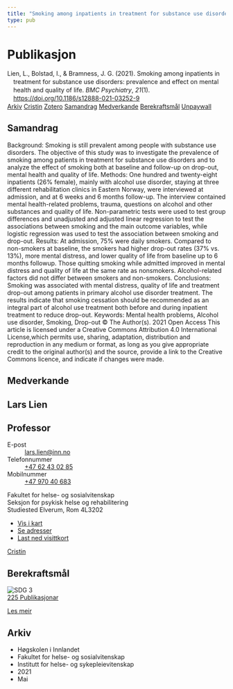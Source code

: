 ```yaml
---
title: "Smoking among inpatients in treatment for substance use disorders: prevalence and effect on mental health and quality of life"
type: pub
---
```

<h1>Publikasjon</h1>
<article id="csl-bib-container-U9ACFCBW" class="csl-bib-container">
  <div class="csl-bib-body" style="line-height: 1.35; padding-left: 1em; text-indent:-1em;">
  <div class="csl-entry">Lien, L., Bolstad, I., &amp; Bramness, J. G. (2021). Smoking among inpatients in treatment for substance use disorders: prevalence and effect on mental health and quality of life. <i>BMC Psychiatry</i>, <i>21</i>(1). <a href="https://doi.org/10.1186/s12888-021-03252-9">https://doi.org/10.1186/s12888-021-03252-9</a></div>
</div>
  <div class="csl-bib-buttons">
    <a href="#taxonomy-article-U9ACFCBW" class="csl-bib-button">Arkiv</a>
    <a href="https://app.cristin.no/results/show.jsf?id=1911817" alt="Cristin URL" class="csl-bib-button">Cristin</a>
    <a href="http://zotero.org/groups/5022929/items/U9ACFCBW" alt="Zotero URL" class="csl-bib-button">Zotero</a>
    <a href="#abstract-article-U9ACFCBW" class="csl-bib-button">Samandrag</a>
    <a href="#contributors-article-U9ACFCBW" class="csl-bib-button">Medverkande</a>
    <a href="#sdg-article-U9ACFCBW" class="csl-bib-button">Berekraftsmål</a>
    <a href="https://bmcpsychiatry.biomedcentral.com/track/pdf/10.1186/s12888-021-03252-9" class="csl-bib-button">Unpaywall</a>
  </div>
  <div id="csl-bib-meta-container-U9ACFCBW"></div>
</article>
<div id="csl-bib-meta-U9ACFCBW" class="csl-bib-meta">
  <article id="abstract-article-U9ACFCBW" class="abstract-article">
    <h1>Samandrag</h1>
    Background: Smoking is still prevalent among people with substance use disorders. The objective of this study 
was to investigate the prevalence of smoking among patients in treatment for substance use disorders and to 
analyze the effect of smoking both at baseline and follow-up on drop-out, mental health and quality of life. 
Methods: One hundred and twenty-eight inpatients (26% female), mainly with alcohol use disorder, staying at 
three different rehabilitation clinics in Eastern Norway, were interviewed at admission, and at 6 weeks and 6 
months follow-up. The interview contained mental health-related problems, trauma, questions on alcohol and other 
substances and quality of life. Non-parametric tests were used to test group differences and unadjusted and 
adjusted linear regression to test the associations between smoking and the main outcome variables, while logistic 
regression was used to test the association between smoking and drop-out. 
Results: At admission, 75% were daily smokers. Compared to non-smokers at baseline, the smokers had higher 
drop-out rates (37% vs. 13%), more mental distress, and lower quality of life from baseline up to 6 months followup. Those quitting smoking while admitted improved in mental distress and quality of life at the same rate as nonsmokers. Alcohol-related factors did not differ between smokers and non-smokers. 
Conclusions: Smoking was associated with mental distress, quality of life and treatment drop-out among patients 
in primary alcohol use disorder treatment. The results indicate that smoking cessation should be recommended as 
an integral part of alcohol use treatment both before and during inpatient treatment to reduce drop-out. 
Keywords: Mental health problems, Alcohol use disorder, Smoking, Drop-out 
© The Author(s). 2021 Open Access This article is licensed under a Creative Commons Attribution 4.0 International License,which permits use, sharing, adaptation, distribution and reproduction in any medium or format, as long as you give appropriate credit to the original author(s) and the source, provide a link to the Creative Commons licence, and indicate if changes were made.
  </article>
  <article id="contributors-article-U9ACFCBW" class="contributors-article">
    <h1>Medverkande</h1>
    <div class="personas">
<div class="vrtx-hinn-person-card">
<div class="photo">
<i class="lar la-user-circle missing-person"></i>
</div>
<div class="info">
<hgroup><h1>Lars Lien</h1>
<h2>Professor</h2>
</hgroup><dl>
<dt>E-post</dt>
<dd>
<a href="mailto:lars.lien@inn.no">lars.lien@inn.no</a>
</dd>
<dt>Telefonnummer</dt>
<dd><a href="tel:+4762430285">
+47 62 43 02 85
</a></dd>
<dt>Mobilnummer</dt>
<dd><a href="tel:+4797040683">
+47 970 40 683
</a></dd>
</dl>
<p>
Fakultet for helse- og sosialvitenskap<br>
Seksjon for psykisk helse og rehabilitering<br>
Studiested Elverum,
Rom 4L3202
</p>
<ul class="vrtx-hinn-links">
<li><a href="https://www.google.com/maps?q=60.88177,11.53669">Vis i kart</a></li>
<li><a href="https://www.inn.no/finn-en-ansatt/lars-lien.html#vrtx-hinn-addresses">Se adresser</a></li>
<li><a href="https://www.inn.no/finn-en-ansatt/lars-lien.html?vrtx=vcf">Last ned visittkort</a></li>
</ul>
</div>
</div>
<a href="https://app.cristin.no/persons/show.jsf?id=14287" alt="Cristin URL" class="personas-cristin">Cristin</a>
</div>
  </article>
  <article id="sdg-article-U9ACFCBW" class="sdg-article">
    <h1>Berekraftsmål</h1>
    <div class="sdg-container"><div id="sdg3" class="sdg">
<img src="{{< params subfolder >}}images/sdg/sdg03_no.png" class="image" alt="SDG 3">
<div class="sdg-overlay">
<a href="{{< params subfolder >}}no/archive/?sdg=3#archive" class="sdg-publication-count"><span>225</span> Publikasjonar</a>
<p><a href="https://www.fn.no/om-fn/fns-baerekraftsmaal/god-helse-og-livskvalitet?lang=nno-NO" class="sdg-read-more">Les meir</a></p>
</div>
</div></div>
  </article>
  <article id="taxonomy-article-U9ACFCBW" class="taxonomy-article">
    <h1>Arkiv</h1>
    <ul>
      <li>Høgskolen i Innlandet</li>
      <li>Fakultet for helse- og sosialvitenskap</li>
      <li>Institutt for helse- og sykepleievitenskap</li>
      <li>2021</li>
      <li>Mai</li>
    </ul>
  </article>
</div>
